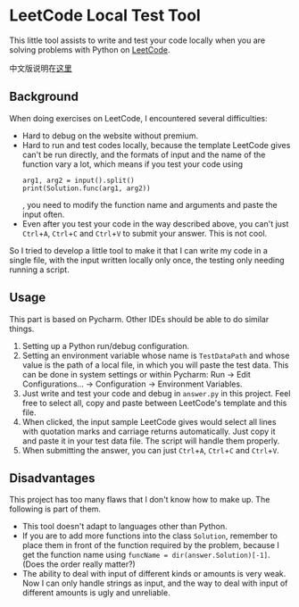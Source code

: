 # LeetCode Local Test Tool
This little tool assists to write and test your code locally when you are solving problems with Python on [LeetCode](leetcode.com).

中文版说明在[这里](github.com/flowingwings/leetcode-localtest/blob/main/说明.md)

## Background

When doing exercises on LeetCode, I encountered several difficulties:

- Hard to debug on the website without premium.
- Hard to run and test codes locally, because the template LeetCode gives can't be run directly, and the formats of input and the name of the function vary a lot, which means if you test your code using
  ```
  arg1, arg2 = input().split()
  print(Solution.func(arg1, arg2))
  ```
  , you need to modify the function name and arguments and paste the input often. 
- Even after you test your code in the way described above, you can't just `Ctrl`+`A`, `Ctrl`+`C` and `Ctrl`+`V` to submit your answer. This is not cool.

So I tried to develop a little tool to make it that I can write my code in a single file, with the input written locally only once, the testing only needing running a script.
## Usage
This part is based on Pycharm. Other IDEs should be able to do similar things.
1. Setting up a Python run/debug configuration.
2. Setting an environment variable whose name is `TestDataPath` and whose value is the path of a local file, in which you will paste the test data. This can be done in system settings or within Pycharm: Run -> Edit Configurations... -> Configuration -> Environment Variables.
3. Just write and test your code and debug in `answer.py` in this project. Feel free to select all, copy and paste between LeetCode's template and this file.
4. When clicked, the input sample LeetCode gives would select all lines with quotation marks and carriage returns automatically. Just copy it and paste it in your test data file. The script will handle them properly.
5. When submitting the answer, you can just `Ctrl`+`A`, `Ctrl`+`C` and `Ctrl`+`V`.
   
## Disadvantages
This project has too many flaws that I don't know how to make up. The following is part of them.

- This tool doesn't adapt to languages other than Python.
- If you are to add more functions into the class `Solution`, remember to place them in front of the function required by the problem, because I get the function name using
  `funcName = dir(answer.Solution)[-1]`. (Does the order really matter?)
- The ability to deal with input of different kinds or amounts is very weak. Now I can only handle strings as input, and the way to deal with input of different amounts is ugly and unreliable. 